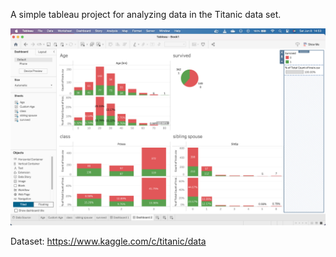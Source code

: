 A simple tableau project for analyzing data in the Titanic data set.

![alt text](https://github.com/venkata-dra/tableau_titanic/blob/main/Screenshot%202024-06-08%20at%2014.53.01%20(2).png)


Dataset: https://www.kaggle.com/c/titanic/data
